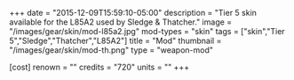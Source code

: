 +++
date = "2015-12-09T15:59:10-05:00"
description = "Tier 5 skin available for the L85A2 used by Sledge & Thatcher."
image = "/images/gear/skin/mod-l85a2.jpg"
mod-types = "skin"
tags = ["skin","Tier 5","Sledge","Thatcher","L85A2"]
title = "Mod"
thumbnail = "/images/gear/skin/mod-th.png"
type = "weapon-mod"

[cost]
  renown = ""
  credits = "720"
  units = ""
+++
